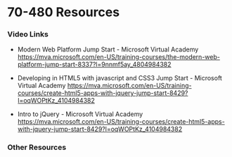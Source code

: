 # 70-480 Resources


### Video Links

* Modern Web Platform Jump Start - Microsoft Virtual Academy
https://mva.microsoft.com/en-US/training-courses/the-modern-web-platform-jump-start-8337?l=9nnmf5ay_4804984382

* Developing in HTML5 with javascript and CSS3 Jump Start - Microsoft Virtual Academy
https://mva.microsoft.com/en-US/training-courses/create-html5-apps-with-jquery-jump-start-8429?l=oqWOPtKz_4104984382

* Intro to jQuery - Microsoft Virtual Academy 
https://mva.microsoft.com/en-US/training-courses/create-html5-apps-with-jquery-jump-start-8429?l=oqWOPtKz_4104984382


### Other Resources

